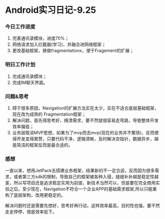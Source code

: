 # Android实习日记-9.25

### 今日工作进度

1. 完善通讯录模块，进度70%；
2. 网络请求加入拦截器(学习)，并融合进网络框架；
3. 更改基础框架，换做fragmentationx，便于Fragement的扩展；

### 明日工作计划

1. 完成通讯录模块；
2. 完成IM聊天界面。

### 问题&思考

1. 碍于很多原因，Navigation的扩展方法实在太少，实在不适合底层基础框架，现在改为成熟的 Fragmentation框架；
2. 解决问题，首先得思考好，搞清需求，要不然就很容易走弯路，导致整体开发效率偏低；
3. 业务层取消MVP思想，如果为了mvp而去mvp(现在的业务并不繁琐)，反而使得开发变得累赘，只要代码干净，逻辑清晰，及时解决空指针，数据异步，越是简洁的框架反而是最合适的。

### 感想

一直以来，想用JetPack去搭建业务框架，结果新的不一定合适，反而因为很多需求，或者第三方sdk的限制，导致自己的框架被各种入侵，缝缝补补越是稳定性越差，所以写项目还是追求稳定实用为前提，新技术当然可以，但是要在完全商用实验之后，至少现在，Navigation不符合一个企业APP的基础需求框架,所以只能重构了底层架构，改用更稳定的。

解决问题时还是需要先想好，思考好再行动，这样效率最高，目的性也强，要不然走走停停，很是效率低下。